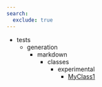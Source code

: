 ```yaml
---
search:
  exclude: true
---
```


[//]: # (DO NOT EDIT THIS FILE DIRECTLY. Instead, edit the corresponding stub file and execute `npm run docs:api`.)

- tests
    - generation
        - markdown
            - classes
                - experimental
                    - [MyClass1](tests/generation/markdown/classes/experimental/MyClass1.md)
